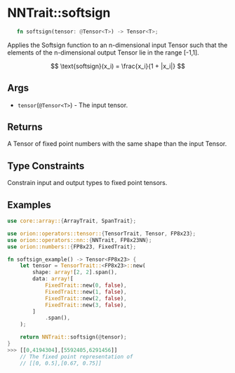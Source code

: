 # NNTrait::softsign

```rust 
   fn softsign(tensor: @Tensor<T>) -> Tensor<T>;
```

Applies the Softsign function to an n-dimensional input Tensor such that the elements of the n-dimensional output Tensor lie in the range \[-1,1]. 

$$
\text{softsign}(x_i) = \frac{x_i}{1 + |x_i|}
$$

## Args

* `tensor`(`@Tensor<T>`) - The input tensor.

## Returns

A Tensor of fixed point numbers with the same shape than the input Tensor.

## Type Constraints

Constrain input and output types to fixed point tensors.

## Examples

```rust
use core::array::{ArrayTrait, SpanTrait};

use orion::operators::tensor::{TensorTrait, Tensor, FP8x23};
use orion::operators::nn::{NNTrait, FP8x23NN};
use orion::numbers::{FP8x23, FixedTrait};

fn softsign_example() -> Tensor<FP8x23> {
    let tensor = TensorTrait::<FP8x23>::new(
        shape: array![2, 2].span(),
        data: array![
            FixedTrait::new(0, false),
            FixedTrait::new(1, false),
            FixedTrait::new(2, false),
            FixedTrait::new(3, false),
        ]
            .span(),
    );

    return NNTrait::softsign(@tensor);
}
>>> [[0,4194304],[5592405,6291456]]
    // The fixed point representation of
    // [[0, 0.5],[0.67, 0.75]]
```
